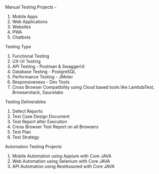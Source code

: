Manual Testing Projects - 

1. Mobile Apps
2. Web Applications
3. Websites
4. PWA
5. Chatbots

Testing Type

1. Functional Testing 
2. UX-UI Testing
3. API Testing - Postman & SwaggerUI
4. Database Testing - PostgreSQL
5. Performance Testing - JMeter
6. Responsiveness - Dev Tools
7. Cross Browser Compatibility using Cloud based tools like LambdaTest, Browserstack, Saucelabs

Testing Deliverables

1. Defect Reports
2. Test Case Design Document
3. Test Report after Execution
4. Cross Browser Test Report on all Browsers
5. Test Plan
6. Test Strategy

Automation Testing Projects

1. Mobile Automation using Appium with Core JAVA
2. Web Automation using Selenium with Core JAVA
3. API Automation using RestAssured with Core JAVA
